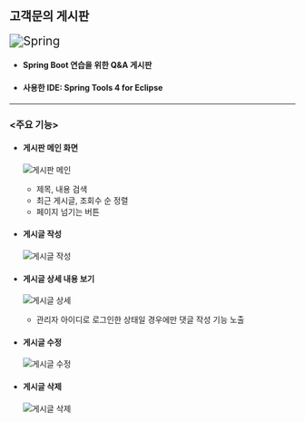 ## 고객문의 게시판
<img src="https://img.shields.io/badge/Spring-6DB33F?style=for-the-badge&logo=spring&logoColor=white" alt="Spring" style="zoom: 1.5;" />

- #### Spring Boot 연습을 위한 Q&A 게시판
- #### 사용한 IDE: Spring Tools 4 for Eclipse
---
### <주요 기능>
- #### 게시판 메인 화면

	![게시판 메인](https://github.com/user-attachments/assets/8ea6a475-e6e9-422e-91ea-7cd85dcafaf4)

	- 제목, 내용 검색
	- 최근 게시글, 조회수 순 정렬
	- 페이지 넘기는 버튼

- #### 게시글 작성

	![게시글 작성](https://github.com/user-attachments/assets/ad011071-44df-4c45-9571-8d735c82f027)

- #### 게시글 상세 내용 보기

	![게시글 상세](https://github.com/user-attachments/assets/15f87c4d-0569-4607-bdaf-32b7de9140ec)

	- 관리자 아이디로 로그인한 상태일 경우에만 댓글 작성 기능 노출

- #### 게시글 수정
	
	![게시글 수정](https://github.com/user-attachments/assets/014a2dc1-d4ed-4fce-afad-0ffc2ab67bc4)

- #### 게시글 삭제

	![게시글 삭제](https://github.com/user-attachments/assets/da4d9848-0fb1-486b-8289-9f1fca6f42bb)

